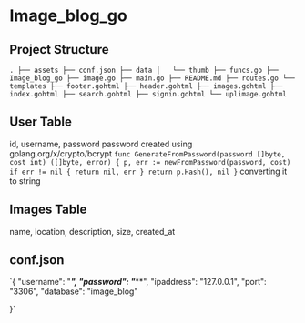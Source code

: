 # Image_blog_go
## Project Structure
`.
├── assets
├── conf.json
├── data
│   └── thumb
├── funcs.go
├── Image_blog_go
├── image.go
├── main.go
├── README.md
├── routes.go
└── templates
    ├── footer.gohtml
    ├── header.gohtml
    ├── images.gohtml
    ├── index.gohtml
    ├── search.gohtml
    ├── signin.gohtml
    └── uplimage.gohtml
`
## User Table
id, username, password
password created using golang.org/x/crypto/bcrypt
`func GenerateFromPassword(password []byte, cost int) ([]byte, error) {
	p, err := newFromPassword(password, cost)
	if err != nil {
		return nil, err
	}
	return p.Hash(), nil
}`
converting it to string

## Images Table
name, location, description, size, created_at

## conf.json
`{
    "username": "*******",
    "password": "*********",
    "ipaddress": "127.0.0.1",
    "port": "3306",
    "database": "image_blog"
    
}`
